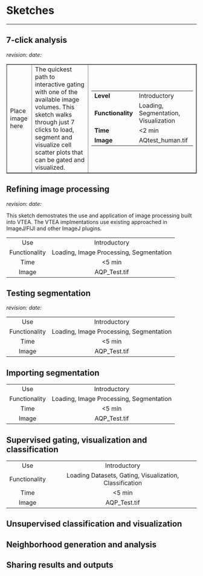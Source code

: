 # Sketches
----
## 7-click analysis

*revision:*   *date:* 

<table border=none>
 <tr>
    <td>Place image here</td>
    <td>The quickest path to interactive gating with one of the available image volumes.  This sketch walks    through just 7 clicks to load, segment and visualize cell scatter plots that can be gated and visualized.</td> 
    <td>
     <table border="0">   
      <tr><td><span style="font-weight:bold">Level</span></td><td>Introductory</td> </tr>
         <tr><td><span style="font-weight:bold">Functionality</span></td> <td>Loading, Segmentation, Visualization</td> </tr>
         <tr><td><span style="font-weight:bold">Time</span></td> <td> <2 min</td> </tr>
     <tr><td><span style="font-weight:bold">Image</span></td> <td>AQtest_human.tif</td> </tr>
     </table>
     </td>
 </tr>
</table>

## Refining image processing
  
*revision:*   *date:* 
  
This sketch demostrates the use and application of image processing built into VTEA.  The VTEA implmentations use existing approached in ImageJ/FIJI and other ImageJ plugins.
  
|      |      |
|:------:|:------:|
|Use|Introductory| 
| Functionality|Loading, Image Processing, Segmentation|   
|Time|<5 min|
|Image|AQP_Test.tif|
  
## Testing segmentation

*revision:*   *date:* 



|      |      |
|:------:|:------:|
|Use|Introductory| 
| Functionality|Loading, Image Processing, Segmentation|   
|Time|<5 min|
|Image|AQP_Test.tif|
  
## Importing segmentation

|      |      |
|:------:|:------:|
|Use|Introductory| 
| Functionality|Loading, Image Processing, Segmentation|   
|Time|<5 min|
|Image|AQP_Test.tif|
  
## Supervised gating, visualization and classification

|      |      |
|:------:|:------:|
|Use|Introductory| 
| Functionality|Loading Datasets, Gating, Visualization, Classification|   
|Time|<5 min|
|Image|AQP_Test.tif|
  
## Unsupervised classification and visualization
  
## Neighborhood generation and analysis
  
## Sharing results and outputs
